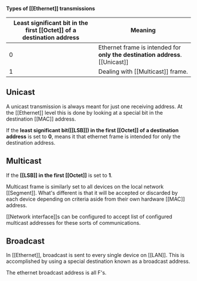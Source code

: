 

__Types of [[Ethernet]] transmissions__

| Least significant bit in the first [[Octet]] of a destination address | Meaning                                                          |
| ---------------------------------------- | ---------------------------------------------------------------- |
| 0                                        | Ethernet frame is intended for __only the destination address__. [[Unicast]] |
| 1                                        | Dealing with [[Multicast]] frame.                                                                 |

## Unicast
A unicast transmission is always meant for just one receiving address.
At the [[Ethernet]] level this is done by looking at a special bit in the destination [[MAC]] address.

If the __least significant bit([[LSB]]) in the first [[Octet]] of a destination address__ is set to __0__, means it that ethernet frame is intended for only the destination address.

## Multicast
If the __[[LSB]] in the first [[Octet]]__ is set to __1__.

Multicast frame is similarly set to all devices on the local network [[Segment]].
What's different is that it will be accepted or discarded by each device depending on criteria aside from their own hardware [[MAC]] address.

[[Network interface]]s can be configured to accept list of configured multicast addresses for these sorts of communications.

## Broadcast
In [[Ethernet]], broadcast is sent to every single device on [[LAN]]. This is accomplished by using a special destination known as a broadcast address. 

The ethernet broadcast address is all F's.
